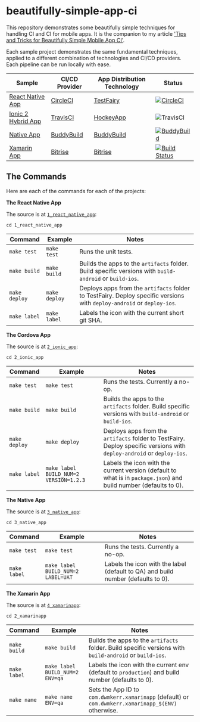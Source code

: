 # beautifully-simple-app-ci

This repository demonstrates some beautifully simple techniques for handling CI and CI for mobile apps. It is the companion to my article ['Tips and Tricks for Beautifully Simple Mobile App CI'](TODO).

Each sample project demonstrates the same fundamental techniques, applied to a different combination of technologies and CI/CD providers. Each pipeline can be run locally with ease.

| Sample | CI/CD Provider| App Distribution Technology  | Status |
|--------|---------------|------------------------------|--------|
| [React Native App](./1_react_native_app) | [CircleCI](https://circleci.com/gh/dwmkerr/beautifully-simple-app-ci) | [TestFairy](https://testfairy.com/) | [![CircleCI](https://circleci.com/gh/dwmkerr/beautifully-simple-app-ci.svg?style=shield)](https://circleci.com/gh/dwmkerr/beautifully-simple-app-ci) |
| [Ionic 2 Hybrid App](./2_ionic_app) | [TravisCI](https://travis-ci.org/dwmkerr/beautifully-simple-app-ci) | [HockeyApp](https://www.hockeyapp.net) | ![TravisCI](https://travis-ci.org/dwmkerr/beautifully-simple-app-ci.svg?branch=master) |
| [Native App](./3_native_app) | [BuddyBuild](https://dashboard.buddybuild.com/apps/58b6e6ddf3eea90100b2e721/build/latest?branch=master) | [BuddyBuild](https://dashboard.buddybuild.com/apps/58b6e6ddf3eea90100b2e721/build/latest?branch=master) | [![BuddyBuild](https://dashboard.buddybuild.com/api/statusImage?appID=58b6e6ddf3eea90100b2e721&branch=master&build=latest)](https://dashboard.buddybuild.com/apps/58b6e6ddf3eea90100b2e721/build/latest?branch=master) |
| [Xamarin App](./4_xamarinapp) | [Bitrise](https://www.bitrise.io/app/8621395af91a1318) | [Bitrise](https://www.bitrise.io/app/8621395af91a1318) | [![Build Status](https://www.bitrise.io/app/8621395af91a1318.svg?token=XsLhdofG35mcLt1CVzT7rw&branch=master)](https://www.bitrise.io/app/8621395af91a1318) |

## The Commands

Here are each of the commands for each of the projects:

**The React Native App**

The source is at [`1_react_native_app`](./1_react_native_app):

```
cd 1_react_native_app
```

| Command | Example | Notes |
|---------|---------|-------|
| `make test` | `make test` | Runs the unit tests. |
| `make build` | `make build` | Builds the apps to the `artifacts` folder. Build specific versions with `build-android` or `build-ios`. |
| `make deploy` | `make deploy` | Deploys apps from the `artifacts` folder to TestFairy. Deploy specific versions with `deploy-android` or `deploy-ios`. |
| `make label` | `make label` | Labels the icon with the current short git SHA. |

**The Cordova App**

The source is at [`2_ionic_app`](./2_ionic_app):

```
cd 2_ionic_app
```

| Command | Example | Notes |
|---------|---------|-------|
| `make test` | `make test` | Runs the tests. Currently a no-op. |
| `make build` | `make build` | Builds the apps to the `artifacts` folder. Build specific versions with `build-android` or `build-ios`. |
| `make deploy` | `make deploy` | Deploys apps from the `artifacts` folder to TestFairy. Deploy specific versions with `deploy-android` or `deploy-ios`. |
| `make label` | `make label BUILD_NUM=2 VERSION=1.2.3` | Labels the icon with the current version (default to what is in `package.json`) and build number (defaults to 0). |

**The Native App**

The source is at [`3_native_app`](./3_native_app):

```
cd 3_native_app
```

| Command | Example | Notes |
|---------|---------|-------|
| `make test` | `make test` | Runs the tests. Currently a no-op. |
| `make label` | `make label BUILD_NUM=2 LABEL=UAT` | Labels the icon with the label (default to QA) and build number (defaults to 0). |

**The Xamarin App**

The source is at [`4_xamarinapp`](./4_xamarinapp):

```
cd 2_xamarinapp
```

| Command | Example | Notes |
|---------|---------|-------|
| `make build` | `make build` | Builds the apps to the `artifacts` folder. Build specific versions with `build-android` or `build-ios`. |
| `make label` | `make label BUILD_NUM=2 ENV=qa` | Labels the icon with the current env (default to `production`) and build number (defaults to 0). |
| `make name` | `make name ENV=qa` | Sets the App ID to `com.dwmkerr.xamarinapp` (default) or `com.dwmkerr.xamarinapp_$(ENV)` otherwise. |
